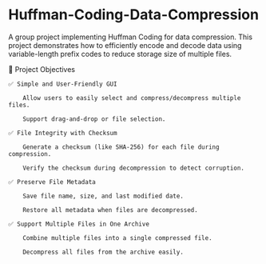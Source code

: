 # Huffman-Coding-Data-Compression

A group project implementing Huffman Coding for data compression. This project demonstrates how to efficiently encode and decode data using variable-length prefix codes to reduce storage size of multiple files.

🎯 Project Objectives

    ✅ Simple and User-Friendly GUI

        Allow users to easily select and compress/decompress multiple files.

        Support drag-and-drop or file selection.

    ✅ File Integrity with Checksum

        Generate a checksum (like SHA-256) for each file during compression.

        Verify the checksum during decompression to detect corruption.

    ✅ Preserve File Metadata

        Save file name, size, and last modified date.

        Restore all metadata when files are decompressed.

    ✅ Support Multiple Files in One Archive

        Combine multiple files into a single compressed file.

        Decompress all files from the archive easily.
